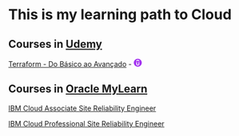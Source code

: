 # This is my learning path to Cloud

## Courses in [Udemy](https://www.udemy.com/)

[Terraform - Do Básico ao Avançado](https://www.udemy.com/course/terraform-do-basico-ao-avancado/?couponCode=SKILLS4SALEB) - [![](../img/favicon-16x16.png)]()

## Courses in [Oracle MyLearn](https://mylearn.oracle.com/ou/home)

[IBM Cloud Associate Site Reliability Engineer](https://www.ibm.com/training/path/ibm-cloud-associate-site-reliability-engineer-617)

[IBM Cloud Professional Site Reliability Engineer](https://www.ibm.com/training/path/ibm-cloud-professional-site-reliability-engineer-sre-353)

